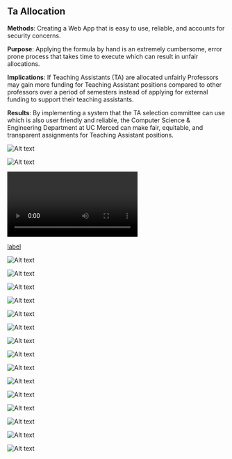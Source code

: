 ## Ta Allocation

**Methods**: Creating a Web App that is easy to use, reliable, and accounts for security concerns.

**Purpose**: Applying the formula by hand is an extremely cumbersome, error prone process that takes time to execute which can result in unfair allocations. 

**Implications**: If Teaching Assistants (TA) are allocated unfairly Professors may gain more  funding for Teaching Assistant positions compared to other professors over a period of semesters instead of applying for external funding to support their teaching assistants. 

**Results**: By implementing a system that the TA selection committee can use which is also user friendly and reliable, the Computer Science & Engineering Department at UC Merced can make fair, equitable, and transparent assignments for Teaching Assistant positions.

![Alt text](Screenshot%20from%202023-01-06%2001-41-09.png)

![Alt text](Screenshot%20from%202023-01-06%2001-41-22.png)

<video src='https://github.com/laminesunga/ucmercedCapstoneCse120/blob/master/2022-08-Fall-CSE-Team307-demo.mp4.mp4' ></video>


[label](2022-08-Fall-CSE-Team307-demo.mp4.mp4)

![Alt text](2022-08-Fall-CSE-Team307-slides%20(1).jpg/p1gmcm9qe32rb1m621l1ad9e13ag4-0.jpg)

![Alt text](2022-08-Fall-CSE-Team307-slides%20(1).jpg/p1gmcm9qe32rb1m621l1ad9e13ag4-1.jpg)

![Alt text](2022-08-Fall-CSE-Team307-slides%20(1).jpg/p1gmcm9qe32rb1m621l1ad9e13ag4-2.jpg)

![Alt text](2022-08-Fall-CSE-Team307-slides%20(1).jpg/p1gmcm9qe32rb1m621l1ad9e13ag4-3.jpg)

![Alt text](2022-08-Fall-CSE-Team307-slides%20(1).jpg/p1gmcm9qe32rb1m621l1ad9e13ag4-4.jpg)

![Alt text](2022-08-Fall-CSE-Team307-slides%20(1).jpg/p1gmcm9qe32rb1m621l1ad9e13ag4-5.jpg)

![Alt text](2022-08-Fall-CSE-Team307-slides%20(1).jpg/p1gmcm9qe32rb1m621l1ad9e13ag4-6.jpg)

![Alt text](2022-08-Fall-CSE-Team307-slides%20(1).jpg/p1gmcm9qe32rb1m621l1ad9e13ag4-7.jpg)

![Alt text](2022-08-Fall-CSE-Team307-slides%20(1).jpg/p1gmcm9qe32rb1m621l1ad9e13ag4-8.jpg)

![Alt text](2022-08-Fall-CSE-Team307-slides%20(1).jpg/p1gmcm9qe32rb1m621l1ad9e13ag4-9.jpg)

![Alt text](2022-08-Fall-CSE-Team307-slides%20(1).jpg/p1gmcm9qe32rb1m621l1ad9e13ag4-11.jpg)

![Alt text](2022-08-Fall-CSE-Team307-slides%20(1).jpg/p1gmcm9qe32rb1m621l1ad9e13ag4-12.jpg)

![Alt text](2022-08-Fall-CSE-Team307-slides%20(1).jpg/p1gmcm9qe32rb1m621l1ad9e13ag4-13.jpg)

![Alt text](2022-08-Fall-CSE-Team307-slides%20(1).jpg/p1gmcm9qe32rb1m621l1ad9e13ag4-14.jpg)

![Alt text](2022-08-Fall-CSE-Team307-slides%20(1).jpg/p1gmcm9qe32rb1m621l1ad9e13ag4-15.jpg)

